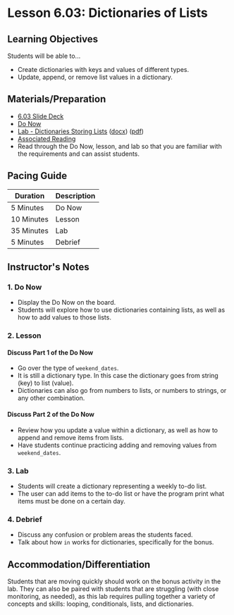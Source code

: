 # Lesson 6.03: Dictionaries of Lists

## Learning Objectives

Students will be able to...

* Create dictionaries with keys and values of different types.
* Update, append, or remove list values in a dictionary.

## Materials/Preparation

* [6.03 Slide Deck](https://github.com/Areson/2nd-semester-introduction-to-computer-science/raw/master/units/6_unit/slidedecks/Intro%20Python%206.03%20TEALS.pptx)
* [Do Now][]
* [Lab - Dictionaries Storing Lists][] ([docx][]) ([pdf][])
* [Associated Reading](https://tealsk12.github.io/2nd-semester-introduction-to-computer-science/readings.md#associatedreadings/6.3)
* Read through the Do Now, lesson, and lab so that you are familiar with the requirements and can assist students.

## Pacing Guide

| **Duration**   | **Description** |
| ---------- | ----------- |
| 5 Minutes  | Do Now      |
| 10 Minutes | Lesson      |
| 35 Minutes | Lab         |
| 5 Minutes | Debrief     |

## Instructor's Notes

### 1. Do Now

* Display the Do Now on the board.
* Students will explore how to use dictionaries containing lists, as well as how to add values to those lists.

### 2. Lesson

#### Discuss Part 1 of the Do Now

* Go over the type of `weekend_dates`.
* It is still a dictionary type. In this case the dictionary goes from string (key) to list (value).
* Dictionaries can also go from numbers to lists, or numbers to strings, or any other combination.

#### Discuss Part 2 of the Do Now

* Review how you update a value within a dictionary, as well as how to append and remove items from lists.
* Have students continue practicing adding and removing values from `weekend_dates`.  

### 3. Lab

* Students will create a dictionary representing a weekly to-do list.
* The user can add items to the to-do list or have the program print what items must be done on a certain day.

### 4. Debrief

* Discuss any confusion or problem areas the students faced.
* Talk about how `in` works for dictionaries, specifically for the bonus.

## Accommodation/Differentiation

Students that are moving quickly should work on the bonus activity in the lab. They can also be paired with students that are struggling (with close monitoring, as needed), as this lab requires pulling together a variety of concepts and skills: looping, conditionals, lists, and dictionaries.

[Do Now]: do_now.md
[Lab - Dictionaries Storing Lists]: lab.md
[pdf]: https://github.com/Areson/2nd-semester-introduction-to-computer-science/raw/master/units/6_unit/03_lesson/lab.pdf
[docx]: https://github.com/Areson/2nd-semester-introduction-to-computer-science/raw/master/units/6_unit/03_lesson/lab.docx

